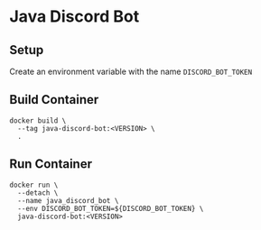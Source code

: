 # Java Discord Bot

## Setup
Create an environment variable with the name `DISCORD_BOT_TOKEN`

## Build Container
```shell
docker build \
  --tag java-discord-bot:<VERSION> \
  .
```

## Run Container
```shell
docker run \
  --detach \
  --name java_discord_bot \
  --env DISCORD_BOT_TOKEN=${DISCORD_BOT_TOKEN} \
  java-discord-bot:<VERSION>
```